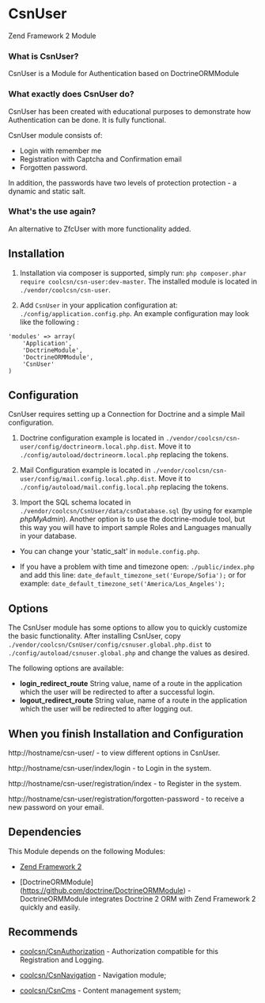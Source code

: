 CsnUser
=======
Zend Framework 2 Module

### What is CsnUser? ###

CsnUser is a Module for Authentication based on DoctrineORMModule

### What exactly does CsnUser do? ###

CsnUser has been created with educational purposes to demonstrate how Authentication can be done. It is fully functional.

CsnUser module consists of:

* Login with remember me
* Registration with Captcha and Confirmation email
* Forgotten password.

In addition, the passwords have two levels of protection protection - a dynamic and static salt.

### What's the use again? ###

An alternative to ZfcUser with more functionality added.

Installation
------------
1. Installation via composer is supported, simply run: `php composer.phar require coolcsn/csn-user:dev-master`. The installed module is located in `./vendor/coolcsn/csn-user`.

2. Add `CsnUser` in your application configuration at: `./config/application.config.php`. An example configuration may look like the following :

```
'modules' => array(
    'Application',
    'DoctrineModule',
    'DoctrineORMModule',
    'CsnUser'
)
```

Configuration
-------------
CsnUser requires setting up a Connection for Doctrine and a simple Mail configuration.

1. Doctrine configuration example is located in `./vendor/coolcsn/csn-user/config/doctrineorm.local.php.dist`. Move it to `./config/autoload/doctrineorm.local.php` replacing the tokens.

2. Mail Configuration example is located in `./vendor/coolcsn/csn-user/config/mail.config.local.php.dist`. Move it to `./config/autoload/mail.config.local.php` replacing the tokens.

3. Import the SQL schema located in `./vendor/coolcsn/CsnUser/data/csnDatabase.sql` (by using for example *phpMyAdmin*). Another option is to use the doctrine-module tool, but this way you will have to import sample Roles and Languages manually in your database.

- You can change your 'static_salt' in `module.config.php`.

- If you have a problem with time and timezone open: `./public/index.php` and add this line: `date_default_timezone_set('Europe/Sofia');` or for example: `date_default_timezone_set('America/Los_Angeles');`

Options
-------

The CsnUser module has some options to allow you to quickly customize the basic
functionality. After installing CsnUser, copy
`./vendor/coolcsn/CsnUser/config/csnuser.global.php.dist` to
`./config/autoload/csnuser.global.php` and change the values as desired.

The following options are available:

- **login_redirect_route** String value, name of a route in the application
  which the user will be redirected to after a successful login.
- **logout_redirect_route** String value, name of a route in the application which
  the user will be redirected to after logging out.

When you finish Installation and Configuration
----------------------------------------------

http://hostname/csn-user/ - to view different options in CsnUser.

http://hostname/csn-user/index/login - to Login in the system.

http://hostname/csn-user/registration/index - to Register in the system.

http://hostname/csn-user/registration/forgotten-password - to receive a new password on your email.

Dependencies
------------

This Module depends on the following Modules:

 - [Zend Framework 2](https://github.com/zendframework/zf2) 

 - [DoctrineORMModule] (https://github.com/doctrine/DoctrineORMModule) - DoctrineORMModule integrates Doctrine 2 ORM with Zend Framework 2 quickly and easily.

Recommends
----------
- [coolcsn/CsnAuthorization](https://github.com/coolcsn/CsnAuthorization) - Authorization compatible for this Registration and Logging.
 
- [coolcsn/CsnNavigation](https://github.com/coolcsn/CsnNavigation) - Navigation module;
 
- [coolcsn/CsnCms](https://github.com/coolcsn/CsnCms) - Content management system;